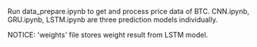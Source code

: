  Run data_prepare.ipynb to get and process price data of BTC.
CNN.ipynb, GRU.ipynb, LSTM.ipynb are three prediction models individually.

NOTICE: 'weights' file stores weight result from LSTM model.
